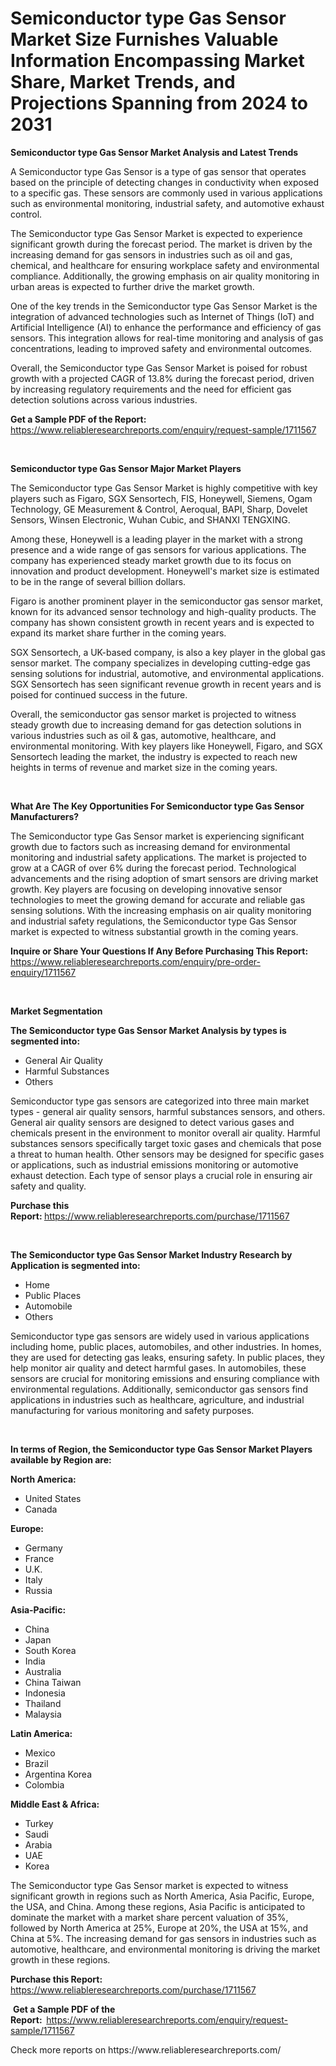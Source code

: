 <p><h1>Semiconductor type Gas Sensor Market Size Furnishes Valuable Information Encompassing Market Share, Market Trends, and Projections Spanning from 2024 to 2031</h1></p><p><strong>Semiconductor type Gas Sensor Market Analysis and Latest Trends</strong></p>
<p><p>A Semiconductor type Gas Sensor is a type of gas sensor that operates based on the principle of detecting changes in conductivity when exposed to a specific gas. These sensors are commonly used in various applications such as environmental monitoring, industrial safety, and automotive exhaust control.</p><p>The Semiconductor type Gas Sensor Market is expected to experience significant growth during the forecast period. The market is driven by the increasing demand for gas sensors in industries such as oil and gas, chemical, and healthcare for ensuring workplace safety and environmental compliance. Additionally, the growing emphasis on air quality monitoring in urban areas is expected to further drive the market growth.</p><p>One of the key trends in the Semiconductor type Gas Sensor Market is the integration of advanced technologies such as Internet of Things (IoT) and Artificial Intelligence (AI) to enhance the performance and efficiency of gas sensors. This integration allows for real-time monitoring and analysis of gas concentrations, leading to improved safety and environmental outcomes.</p><p>Overall, the Semiconductor type Gas Sensor Market is poised for robust growth with a projected CAGR of 13.8% during the forecast period, driven by increasing regulatory requirements and the need for efficient gas detection solutions across various industries.</p></p>
<p><strong>Get a Sample PDF of the Report:&nbsp;</strong> <a href="https://www.reliableresearchreports.com/enquiry/request-sample/1711567">https://www.reliableresearchreports.com/enquiry/request-sample/1711567</a></p>
<p>&nbsp;</p>
<p><strong>Semiconductor type Gas Sensor Major Market Players</strong></p>
<p><p>The Semiconductor type Gas Sensor Market is highly competitive with key players such as Figaro, SGX Sensortech, FIS, Honeywell, Siemens, Ogam Technology, GE Measurement & Control, Aeroqual, BAPI, Sharp, Dovelet Sensors, Winsen Electronic, Wuhan Cubic, and SHANXI TENGXING. </p><p>Among these, Honeywell is a leading player in the market with a strong presence and a wide range of gas sensors for various applications. The company has experienced steady market growth due to its focus on innovation and product development. Honeywell's market size is estimated to be in the range of several billion dollars.</p><p>Figaro is another prominent player in the semiconductor gas sensor market, known for its advanced sensor technology and high-quality products. The company has shown consistent growth in recent years and is expected to expand its market share further in the coming years.</p><p>SGX Sensortech, a UK-based company, is also a key player in the global gas sensor market. The company specializes in developing cutting-edge gas sensing solutions for industrial, automotive, and environmental applications. SGX Sensortech has seen significant revenue growth in recent years and is poised for continued success in the future.</p><p>Overall, the semiconductor gas sensor market is projected to witness steady growth due to increasing demand for gas detection solutions in various industries such as oil & gas, automotive, healthcare, and environmental monitoring. With key players like Honeywell, Figaro, and SGX Sensortech leading the market, the industry is expected to reach new heights in terms of revenue and market size in the coming years.</p></p>
<p>&nbsp;</p>
<p><strong>What Are The Key Opportunities For Semiconductor type Gas Sensor Manufacturers?</strong></p>
<p><p>The Semiconductor type Gas Sensor market is experiencing significant growth due to factors such as increasing demand for environmental monitoring and industrial safety applications. The market is projected to grow at a CAGR of over 6% during the forecast period. Technological advancements and the rising adoption of smart sensors are driving market growth. Key players are focusing on developing innovative sensor technologies to meet the growing demand for accurate and reliable gas sensing solutions. With the increasing emphasis on air quality monitoring and industrial safety regulations, the Semiconductor type Gas Sensor market is expected to witness substantial growth in the coming years.</p></p>
<p><strong>Inquire or Share Your Questions If Any Before Purchasing This Report:</strong> <a href="https://www.reliableresearchreports.com/enquiry/pre-order-enquiry/1711567">https://www.reliableresearchreports.com/enquiry/pre-order-enquiry/1711567</a></p>
<p>&nbsp;</p>
<p><strong>Market Segmentation</strong></p>
<p><strong>The Semiconductor type Gas Sensor Market Analysis by types is segmented into:</strong></p>
<p><ul><li>General Air Quality</li><li>Harmful Substances</li><li>Others</li></ul></p>
<p><p>Semiconductor type gas sensors are categorized into three main market types - general air quality sensors, harmful substances sensors, and others. General air quality sensors are designed to detect various gases and chemicals present in the environment to monitor overall air quality. Harmful substances sensors specifically target toxic gases and chemicals that pose a threat to human health. Other sensors may be designed for specific gases or applications, such as industrial emissions monitoring or automotive exhaust detection. Each type of sensor plays a crucial role in ensuring air safety and quality.</p></p>
<p><strong>Purchase this Report:&nbsp;</strong><a href="https://www.reliableresearchreports.com/purchase/1711567">https://www.reliableresearchreports.com/purchase/1711567</a></p>
<p>&nbsp;</p>
<p><strong>The Semiconductor type Gas Sensor Market Industry Research by Application is segmented into:</strong></p>
<p><ul><li>Home</li><li>Public Places</li><li>Automobile</li><li>Others</li></ul></p>
<p><p>Semiconductor type gas sensors are widely used in various applications including home, public places, automobiles, and other industries. In homes, they are used for detecting gas leaks, ensuring safety. In public places, they help monitor air quality and detect harmful gases. In automobiles, these sensors are crucial for monitoring emissions and ensuring compliance with environmental regulations. Additionally, semiconductor gas sensors find applications in industries such as healthcare, agriculture, and industrial manufacturing for various monitoring and safety purposes.</p></p>
<p>&nbsp;</p>
<p><strong>In terms of Region, the Semiconductor type Gas Sensor Market Players available by Region are:</strong></p>
<p>
    <p> <strong> North America: </strong>
        <ul>
            <li>United States</li>
            <li>Canada</li>
        </ul>
        </p> 
    <p> <strong> Europe: </strong>
        <ul>
            <li>Germany</li>
            <li>France</li>
            <li>U.K.</li>
            <li>Italy</li>
            <li>Russia</li>
        </ul>
        </p> 
    <p> <strong> Asia-Pacific: </strong>
        <ul>
            <li>China</li>
            <li>Japan</li>
            <li>South Korea</li>
            <li>India</li>
            <li>Australia</li>
            <li>China Taiwan</li>
            <li>Indonesia</li>
            <li>Thailand</li>
            <li>Malaysia</li>
        </ul>
        </p> 
    <p> <strong> Latin America: </strong>
        <ul>
            <li>Mexico</li>
            <li>Brazil</li>
            <li>Argentina Korea</li>
            <li>Colombia</li>
        </ul>
        </p> 
    <p> <strong> Middle East & Africa: </strong>
        <ul>
            <li>Turkey</li>
            <li>Saudi</li>
            <li>Arabia</li>
            <li>UAE</li>
            <li>Korea</li>
        </ul>
    </p>
    </p>
<p><p>The Semiconductor type Gas Sensor market is expected to witness significant growth in regions such as North America, Asia Pacific, Europe, the USA, and China. Among these regions, Asia Pacific is anticipated to dominate the market with a market share percent valuation of 35%, followed by North America at 25%, Europe at 20%, the USA at 15%, and China at 5%. The increasing demand for gas sensors in industries such as automotive, healthcare, and environmental monitoring is driving the market growth in these regions.</p></p>
<p><strong>Purchase this Report: </strong><a href="https://www.reliableresearchreports.com/purchase/1711567">https://www.reliableresearchreports.com/purchase/1711567</a></p>
<p>&nbsp;<strong>Get a Sample PDF of the Report:&nbsp;&nbsp;</strong><a href="https://www.reliableresearchreports.com/enquiry/request-sample/1711567">https://www.reliableresearchreports.com/enquiry/request-sample/1711567</a></p>
<p><strong></strong></p>
<p>Check more reports on https://www.reliableresearchreports.com/</p>